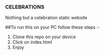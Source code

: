 ### CELEBRATIONS
Nothing but a celebration static website

##To run this on your PC follow these steps :-

1. Clone this repo on your device
2. Click on index.html
3. Enjoy